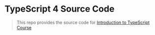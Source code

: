 # TypeScript 4 Source Code

> This repo provides the source code for [Introduction to TypeScript Course](https://www.udemy.com/course/introduction-typescript-development/)
